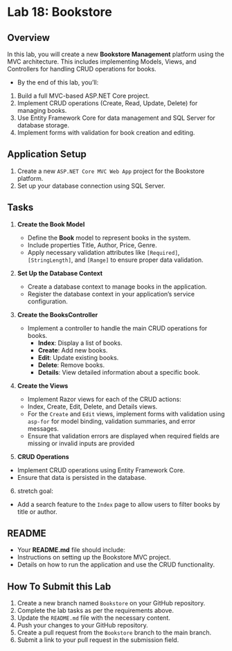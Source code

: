 # Lab 18: Bookstore

## Overview

In this lab, you will create a new **Bookstore Management** platform using the MVC architecture. This includes implementing Models, Views, and Controllers for handling CRUD operations for books.

- By the end of this lab, you’ll:

1. Build a full MVC-based ASP.NET Core project.
2. Implement CRUD operations (Create, Read, Update, Delete) for managing books.
3. Use Entity Framework Core for data management and SQL Server for database storage.
4. Implement forms with validation for book creation and editing.

## Application Setup

1. Create a new `ASP.NET Core MVC Web App` project for the Bookstore platform.
2. Set up your database connection using SQL Server.

## Tasks

1. **Create the Book Model**

   - Define the **Book** model to represent books in the system.
   - Include properties Title, Author, Price, Genre.
   - Apply necessary validation attributes like `[Required]`, `[StringLength]`, and `[Range]` to ensure proper data validation.

2. **Set Up the Database Context**

   - Create a database context to manage books in the application.
   - Register the database context in your application’s service configuration.

3. **Create the BooksController**

   - Implement a controller to handle the main CRUD operations for books.
     - **Index**: Display a list of books.
     - **Create**: Add new books.
     - **Edit**: Update existing books.
     - **Delete**: Remove books.
     - **Details**: View detailed information about a specific book.

4. **Create the Views**

   - Implement Razor views for each of the CRUD actions:
   - Index, Create, Edit, Delete, and Details views.
   - For the `Create` and `Edit` views, implement forms with validation using `asp-for` for model binding, validation summaries, and error messages.
   - Ensure that validation errors are displayed when required fields are missing or invalid inputs are provided

5. **CRUD Operations**

- Implement CRUD operations using Entity Framework Core.
- Ensure that data is persisted in the database.

6. stretch goal:

- Add a search feature to the `Index` page to allow users to filter books by title or author.

## README

- Your **README.md** file should include:
- Instructions on setting up the Bookstore MVC project.
- Details on how to run the application and use the CRUD functionality.

## How To Submit this Lab

1. Create a new branch named `Bookstore` on your GitHub repository.
2. Complete the lab tasks as per the requirements above.
3. Update the `README.md` file with the necessary content.
4. Push your changes to your GitHub repository.
5. Create a pull request from the `Bookstore` branch to the main branch.
6. Submit a link to your pull request in the submission field.
